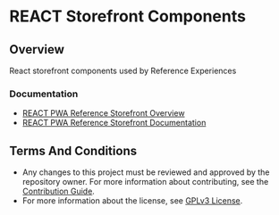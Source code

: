 # REACT Storefront Components

## Overview

React storefront components used by Reference Experiences

### Documentation

- [REACT PWA Reference Storefront Overview](https://developers.elasticpath.com/reference-experiences)
- [REACT PWA Reference Storefront Documentation](https://documentation.elasticpath.com/storefront-react)

## Terms And Conditions

- Any changes to this project must be reviewed and approved by the repository owner. For more information about contributing, see the [Contribution Guide](https://github.com/elasticpath/react-storefront-components/blob/master/.github/CONTRIBUTING.md).
- For more information about the license, see [GPLv3 License](https://github.com/elasticpath/react-storefront-components/blob/master/LICENSE).
